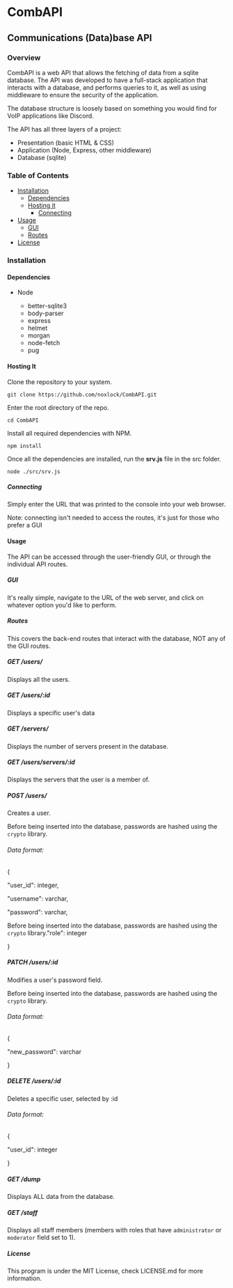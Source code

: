 # CombAPI

## Communications (Data)base API



### Overview

CombAPI is a web API that allows the fetching of data from a sqlite database. The API was developed to have a full-stack application that interacts with a database, and performs queries to it, as well as using middleware to ensure the security of the application.

The database structure is loosely based on something you would find for VoIP applications like Discord.



The API has all three layers of a project:

- Presentation (basic HTML & CSS)
- Application (Node, Express, other middleware)
- Database (sqlite)



### Table of Contents

- [Installation](https://github.com/noxlock/CombAPI#Installation)
  - [Dependencies](https://github.com/noxlock/CombAPI#Dependencies)
  - [Hosting it](https://github.com/noxlock/CombAPI#Hosting-it)
    - [Connecting](https://github.com/noxlock/CombAPI#Connecting)
- [Usage](https://github.com/noxlock/CombAPI#Usage)
  - [GUI](https://github.com/noxlock/CombAPI#GUI)
  - [Routes](https://github.com/noxlock/CombAPI#Routes)
- [License](https://github.com/noxlock/CombAPI#License)



### Installation

#### Dependencies

- Node

  - better-sqlite3
  - body-parser
  - express
  - helmet
  - morgan
  - node-fetch
  - pug




#### Hosting It

Clone the repository to your system.

`git clone https://github.com/noxlock/CombAPI.git`



Enter the root directory of the repo.

`cd CombAPI`



Install all required dependencies with NPM.

`npm install`



Once all the dependencies are installed, run the **srv.js** file in the src folder.

`node ./src/srv.js`



##### Connecting

Simply enter the URL that was printed to the console into your web browser.

Note: connecting isn't needed to access the routes, it's just for those who prefer a GUI





#### Usage

The API can be accessed through the user-friendly GUI, or through the individual API routes.





##### GUI

It's really simple, navigate to the URL of the web server, and click on whatever option you'd like to perform.





##### Routes

This covers the back-end routes that interact with the database, NOT any of the GUI routes.





##### GET /users/

Displays all the users.





##### GET /users/:id

Displays a specific user's data





##### GET /servers/

Displays the number of servers present in the database.





##### GET /users/servers/:id

Displays the servers that the user is a member of.





##### POST /users/

Creates a user.



Before being inserted into the database, passwords are hashed using the `crypto` library.



###### Data format:

{

"user_id": integer,

"username": varchar,

"password": varchar,

Before being inserted into the database, passwords are hashed using the `crypto` library."role": integer

}







##### PATCH /users/:id

Modifies a user's password field.



Before being inserted into the database, passwords are hashed using the `crypto` library.







###### Data format:

{

"new_password": varchar

}







##### DELETE /users/:id

Deletes a specific user, selected by :id





###### Data format:

{

"user_id": integer

}







##### GET /dump

Displays ALL data from the database.





##### GET /staff

Displays all staff members (members with roles that have `administrator` or `moderator` field set to 1).







##### License

This program is under the MIT License, check LICENSE.md for more information.

















